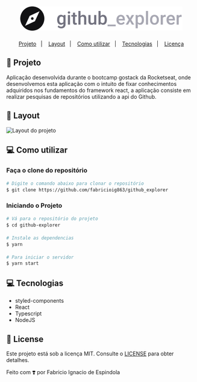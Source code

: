 <h1 align="center">
    <img alt="Logo" src="./src/assets/logo.svg" />
  <br>
</h1>

<p align="center">
  <a href="#-projeto">Projeto</a>&nbsp;&nbsp;&nbsp;|&nbsp;&nbsp;&nbsp;
  <a href="#-layout">Layout</a>&nbsp;&nbsp;&nbsp;|&nbsp;&nbsp;&nbsp;
  <a href="#-como utilizar">Como utilizar</a>&nbsp;&nbsp;&nbsp;|&nbsp;&nbsp;&nbsp;
  <a href="#-tecnologias">Tecnologias</a>&nbsp;&nbsp;&nbsp;|&nbsp;&nbsp;&nbsp;
  <a href="#-license">Licença</a>
</p>

## 🚀 Projeto

Aplicação desenvolvida durante o bootcamp gostack da Rocketseat, onde desenvolvemos esta aplicação com o intuito de fixar conhecimentos adquiridos nos fundamentos do framework react, a aplicação consiste em realizar pesquisas de repositórios utilizando a api do Github.

## 🎨 Layout

![Layout do projeto](./src/assets/layout-projeto.gif)

## 💻 Como utilizar

### Faça o clone do repositório
```bash
# Digite o comando abaixo para clonar o repositório
$ git clone https://github.com/fabricioig863/github_explorer
```

### Iniciando o Projeto

```bash
# Vá para o repositório do projeto
$ cd github-explorer

# Instale as dependencias
$ yarn

# Para iniciar o servidor
$ yarn start
```

## 💻 Tecnologias

- styled-components
- React
- Typescript
- NodeJS


## 📝 License

Este projeto está sob a licença MIT. Consulte o [LICENSE](LICENSE.md) para obter detalhes.

Feito com ❣️ por Fabricio Ignacio de Espindola
